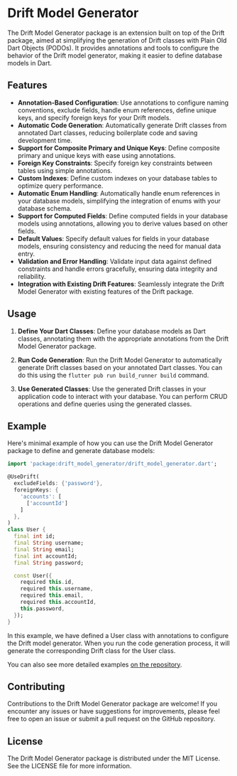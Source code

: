 # Drift Model Generator

The Drift Model Generator package is an extension built on top of the Drift package, aimed at simplifying the generation of Drift classes with Plain Old Dart Objects (PODOs). It provides annotations and tools to configure the behavior of the Drift model generator, making it easier to define database models in Dart.

## Features

- **Annotation-Based Configuration**: Use annotations to configure naming conventions, exclude fields, handle enum references, define unique keys, and specify foreign keys for your Drift models.
- **Automatic Code Generation**: Automatically generate Drift classes from annotated Dart classes, reducing boilerplate code and saving development time.
- **Support for Composite Primary and Unique Keys**: Define composite primary and unique keys with ease using annotations.
- **Foreign Key Constraints**: Specify foreign key constraints between tables using simple annotations.
- **Custom Indexes**: Define custom indexes on your database tables to optimize query performance.
- **Automatic Enum Handling**: Automatically handle enum references in your database models, simplifying the integration of enums with your database schema.
- **Support for Computed Fields**: Define computed fields in your database models using annotations, allowing you to derive values based on other fields.
- **Default Values**: Specify default values for fields in your database models, ensuring consistency and reducing the need for manual data entry.
- **Validation and Error Handling**: Validate input data against defined constraints and handle errors gracefully, ensuring data integrity and reliability.
- **Integration with Existing Drift Features**: Seamlessly integrate the Drift Model Generator with existing features of the Drift package.

## Usage

1. **Define Your Dart Classes**: Define your database models as Dart classes, annotating them with the appropriate annotations from the Drift Model Generator package.

2. **Run Code Generation**: Run the Drift Model Generator to automatically generate Drift classes based on your annotated Dart classes. You can do this using the `flutter pub run build_runner build` command.

3. **Use Generated Classes**: Use the generated Drift classes in your application code to interact with your database. You can perform CRUD operations and define queries using the generated classes.

## Example

Here's minimal example of how you can use the Drift Model Generator package to define and generate database models:

```dart
import 'package:drift_model_generator/drift_model_generator.dart';

@UseDrift(
  excludeFields: {'password'},
  foreignKeys: {
    'accounts': [
      ['accountId']
    ]
  },
)
class User {
  final int id;
  final String username;
  final String email;
  final int accountId;
  final String password;

  const User({
    required this.id,
    required this.username,
    required this.email,
    required this.accountId,
    this.password,
  });
}
```
In this example, we have defined a User class with annotations to configure the Drift model generator. When you run the code generation process, it will generate the corresponding Drift class for the User class.

You can also see more detailed examples [on the repository](https://github.com/skyfet/drift_model_generator/tree/main/example).


## Contributing
Contributions to the Drift Model Generator package are welcome! If you encounter any issues or have suggestions for improvements, please feel free to open an issue or submit a pull request on the GitHub repository.

## License
The Drift Model Generator package is distributed under the MIT License. See the LICENSE file for more information.